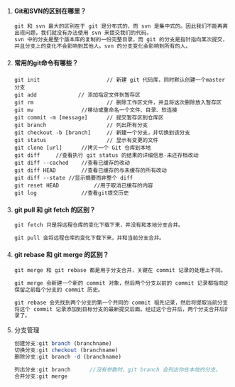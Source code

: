 1. #### Git和SVN的区别在哪里？

   ```js
   git 和 svn 最大的区别在于 git 是分布式的，而 svn 是集中式的。因此我们不能再离线的情况下使用 svn。如果服务器
   出现问题，我们就没有办法使用 svn 来提交我们的代码。
   svn 中的分支是整个版本库的复制的一份完整目录，而 git 的分支是指针指向某次提交，因此 git 的分支创建更加开销更小
   并且分支上的变化不会影响到其他人。svn 的分支变化会影响到所有的人。
   
   ```

2. #### 常用的git命令有哪些？

   ```shell
   git init                     // 新建 git 代码库，同时默认创建一个master分支
   git add			   // 添加指定文件到暂存区
   git rm                       // 删除工作区文件，并且将这次删除放入暂存区
   git mv				//移动或重命名一个文件、目录、软连接
   git commit -m [message]      // 提交暂存区到仓库区
   git branch                   // 列出所有分支
   git checkout -b [branch]     // 新建一个分支，并切换到该分支
   git status                   // 显示有变更的文件
   git clone [url]		//拷贝一个 Git 仓库到本地
   git diff		//查看执行 git status 的结果的详细信息-未还存档改动
   git diff --cached	//查看已缓存的改动
   git diff HEAD		//查看已缓存的与未缓存的所有改动
   git diff --state	//显示摘要而非整个 diff
   git reset HEAD			//用于取消已缓存的内容
   git log				//查看git提交历史
   ```

   

3. #### git pull 和 git fetch 的区别？

   ```js
   git fetch 只是将远程仓库的变化下载下来，并没有和本地分支合并。
   
   git pull 会将远程仓库的变化下载下来，并和当前分支合并。
   ```

   

4. ####  git rebase 和 git merge 的区别？

   ```js
   git merge 和 git rebase 都是用于分支合并，关键在 commit 记录的处理上不同。
   
   git merge 会新建一个新的 commit 对象，然后两个分支以前的 commit 记录都指向这个新 commit 记录。这种方法会
   保留之前每个分支的 commit 历史。
   
   git rebase 会先找到两个分支的第一个共同的 commit 祖先记录，然后将提取当前分支这之后的所有 commit 记录，然后
   将这个 commit 记录添加到目标分支的最新提交后面。经过这个合并后，两个分支合并后的 commit 记录就变为了线性的记
   录了。
   ```
   
   
   
5. 分支管理

   ```js
   创建分支:git branch (branchname)
   切换分支:git checkout (branchname)
   删除分支:git branch -d (branchname)
   
   列出分支:git branch		//没有参数时，git branch 会列出你在本地的分支。
   合并分支:git merge
   ```

   



